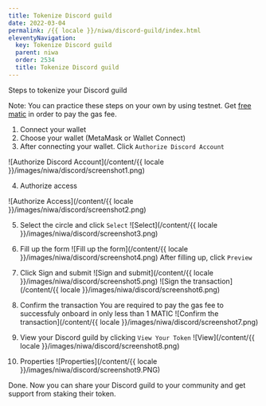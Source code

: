 ```yaml
---
title: Tokenize Discord guild
date: 2022-03-04
permalink: /{{ locale }}/niwa/discord-guild/index.html
eleventyNavigation:
  key: Tokenize Discord guild
  parent: niwa
  order: 2534
  title: Tokenize Discord guild
---
```


Steps to tokenize your Discord guild

Note: You can practice these steps on your own by using testnet. Get [free matic](https://faucet.polygon.technology/) in order to pay the gas fee.

1. Connect your wallet
2. Choose your wallet (MetaMask or Wallet Connect)
3. After connecting your wallet. Click `Authorize Discord Account`

![Authorize Discord Account](/content/{{ locale }}/images/niwa/discord/screenshot1.png)

4. Authorize access

![Authorize Access](/content/{{ locale }}/images/niwa/discord/screenshot2.png)

5. Select the circle and click `Select`
   ![Select](/content/{{ locale }}/images/niwa/discord/screenshot3.png)

6. Fill up the form
   ![Fill up the form](/content/{{ locale }}/images/niwa/discord/screenshot4.png)
   After filling up, click `Preview`

7. Click Sign and submit
   ![Sign and submit](/content/{{ locale }}/images/niwa/discord/screenshot5.png)
   ![Sign the transaction](/content/{{ locale }}/images/niwa/discord/screenshot6.png)

8. Confirm the transaction
   You are required to pay the gas fee to successfuly onboard in only less than 1 MATIC
   ![Confirm the transaction](/content/{{ locale }}/images/niwa/discord/screenshot7.png)

9. View your Discord guild by clicking `View Your Token`
   ![View](/content/{{ locale }}/images/niwa/discord/screenshot8.png)

10. Properties
    ![Properties](/content/{{ locale }}/images/niwa/discord/screenshot9.PNG)

Done. Now you can share your Discord guild to your community and get support from staking their token.
